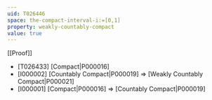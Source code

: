 ```yaml
---
uid: T026446
space: the-compact-interval-i:=[0,1]
property: weakly-countably-compact
value: true
---
```

[[Proof]]

* [T026433] [Compact|P000016]
* [I000002] [Countably Compact|P000019] => [Weakly Countably Compact|P000021]
* [I000001] [Compact|P000016] => [Countably Compact|P000019]

